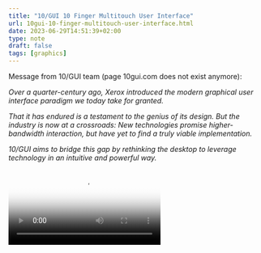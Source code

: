 ```yaml
---
title: "10/GUI 10 Finger Multitouch User Interface"
url: 10gui-10-finger-multitouch-user-interface.html
date: 2023-06-29T14:51:39+02:00
type: note
draft: false
tags: [graphics]
---
```


Message from 10/GUI team (page 10gui.com does not exist anymore):

*Over a quarter-century ago, Xerox introduced the modern graphical user
interface paradigm we today take for granted.*

*That it has endured is a testament to the genius of its design. But the
industry is now at a crossroads: New technologies promise higher-bandwidth
interaction, but have yet to find a truly viable implementation.*

*10/GUI aims to bridge this gap by rethinking the desktop to leverage technology
in an intuitive and powerful way.*

<video
  poster="/notes/10gui-10-finger-multitouch-user-interface.jpg"
  src="/notes/10gui-10-finger-multitouch-user-interface.mp4"
  controls></video>
